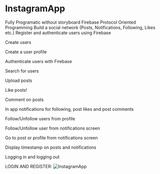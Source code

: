 # InstagramApp

Fully Programatic without storyboard
Firebase
Protocol Oriented Programming
Build a social network (Posts, Notifications, Following, Likes etc.)
Register and authenticate users using Firebase

Create users

Create a user profile

Authenticate users with Firebase

Search for users

Upload posts

Like posts!

Comment on posts 

In app notifications for following, post likes and post comments

Follow/Unfollow users from profile

Follow/Unfollow user from notifications screen

Go to post or profile from notifications screen

Display timestamp on posts and notifications

Logging in and logging out 


LOGIN AND REGISTER:
![InstagramApp](https://media.giphy.com/media/v1.Y2lkPTc5MGI3NjExZnA5MDkxYnJyZGJrZmFhb2M1cDdsNmZuYjduN3o4NTdjbW14cngyNyZlcD12MV9pbnRlcm5hbF9naWZfYnlfaWQmY3Q9Zw/3xDjQRv1w6VxOWfVAL/giphy.gif)




